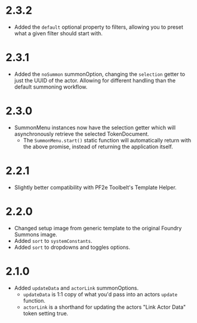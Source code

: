 # 2.3.2

- Added the `default` optional property to filters, allowing you to preset what a given filter should start with.

# 2.3.1

- Added the `noSummon` summonOption, changing the `selection` getter to just the UUID of the actor. Allowing for different handling than the default summoning workflow.

# 2.3.0

- SummonMenu instances now have the selection getter which will asynchronously retrieve the selected TokenDocument.
  - The `SummonMenu.start()` static function will automatically return with the above promise, instead of returning the application itself.

# 2.2.1

- Slightly better compatibility with PF2e Toolbelt's Template Helper.

# 2.2.0

- Changed setup image from generic template to the original Foundry Summons image.
- Added `sort` to `systemConstants`.
- Added `sort` to dropdowns and toggles options.

# 2.1.0

- Added `updateData` and `actorLink` summonOptions.
  - `updateData` is 1:1 copy of what you'd pass into an actors `update` function.
  - `actorLink` is a shorthand for updating the actors "Link Actor Data" token setting true.